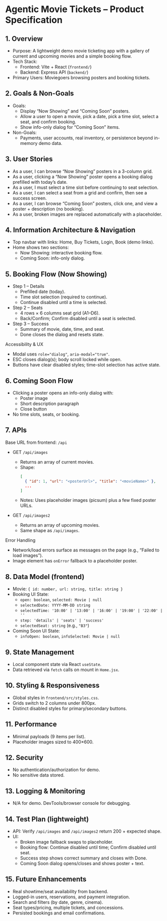 # Agentic Movie Tickets – Product Specification

## 1. Overview
- Purpose: A lightweight demo movie ticketing app with a gallery of current and upcoming movies and a simple booking flow.
- Tech Stack:
  - Frontend: Vite + React (`frontend/`)
  - Backend: Express API (`backend/`)
- Primary Users: Moviegoers browsing posters and booking tickets.

## 2. Goals & Non-Goals
- Goals:
  - Display “Now Showing” and “Coming Soon” posters.
  - Allow a user to open a movie, pick a date, pick a time slot, select a seat, and confirm booking.
  - Show info-only dialog for “Coming Soon” items.
- Non-Goals:
  - Payments, user accounts, real inventory, or persistence beyond in-memory demo data.

## 3. User Stories
- As a user, I can browse “Now Showing” posters in a 3-column grid.
- As a user, clicking a “Now Showing” poster opens a booking dialog prefilled with today’s date.
- As a user, I must select a time slot before continuing to seat selection.
- As a user, I can select a seat from a grid and confirm, then see a success screen.
- As a user, I can browse “Coming Soon” posters, click one, and view a poster + description (no booking).
- As a user, broken images are replaced automatically with a placeholder.

## 4. Information Architecture & Navigation
- Top navbar with links: Home, Buy Tickets, Login, Book (demo links).
- Home shows two sections:
  - Now Showing: interactive booking flow.
  - Coming Soon: info-only dialog.

## 5. Booking Flow (Now Showing)
- Step 1 – Details
  - Prefilled date (today).
  - Time slot selection (required to continue).
  - Continue disabled until a time is selected.
- Step 2 – Seats
  - 4 rows × 6 columns seat grid (A1–D6).
  - Back/Confirm; Confirm disabled until a seat is selected.
- Step 3 – Success
  - Summary of movie, date, time, and seat.
  - Done closes the dialog and resets state.

Accessibility & UX
- Modal uses `role="dialog"`, `aria-modal="true"`.
- ESC closes dialog(s); body scroll locked while open.
- Buttons have clear disabled styles; time-slot selection has active state.

## 6. Coming Soon Flow
- Clicking a poster opens an info-only dialog with:
  - Poster image
  - Short description paragraph
  - Close button
- No time slots, seats, or booking.

## 7. APIs
Base URL from frontend: `/api`

- GET `/api/images`
  - Returns an array of current movies.
  - Shape:
    ```json
    [
      { "id": 1, "url": "<posterUrl>", "title": "<movieName>" },
      ...
    ]
    ```
  - Notes: Uses placeholder images (picsum) plus a few fixed poster URLs.

- GET `/api/images2`
  - Returns an array of upcoming movies.
  - Same shape as `/api/images`.

Error Handling
- Network/load errors surface as messages on the page (e.g., “Failed to load images”).
- Image element has `onError` fallback to a placeholder poster.

## 8. Data Model (frontend)
- Movie: `{ id: number, url: string, title: string }`
- Booking UI State:
  - `open: boolean`, `selected: Movie | null`
  - `selectedDate: YYYY-MM-DD string`
  - `selectedTime: '10:00' | '13:00' | '16:00' | '19:00' | '22:00' | ''`
  - `step: 'details' | 'seats' | 'success'`
  - `selectedSeat: string` (e.g., `"B3"`)
- Coming Soon UI State:
  - `infoOpen: boolean`, `infoSelected: Movie | null`

## 9. State Management
- Local component state via React `useState`.
- Data retrieved via `fetch` calls on mount in `Home.jsx`.

## 10. Styling & Responsiveness
- Global styles in `frontend/src/styles.css`.
- Grids switch to 2 columns under 800px.
- Distinct disabled styles for primary/secondary buttons.

## 11. Performance
- Minimal payloads (9 items per list).
- Placeholder images sized to 400×600.

## 12. Security
- No authentication/authorization for demo.
- No sensitive data stored.

## 13. Logging & Monitoring
- N/A for demo. DevTools/browser console for debugging.

## 14. Test Plan (lightweight)
- API: Verify `/api/images` and `/api/images2` return 200 + expected shape.
- UI:
  - Broken image fallback swaps to placeholder.
  - Booking flow: Continue disabled until time; Confirm disabled until seat.
  - Success step shows correct summary and closes with Done.
  - Coming Soon dialog opens/closes and shows poster + text.

## 15. Future Enhancements
- Real showtime/seat availability from backend.
- Logged-in users, reservations, and payment integration.
- Search and filters (by date, genre, cinema).
- Seat types/pricing, multiple tickets, and concessions.
- Persisted bookings and email confirmations.
